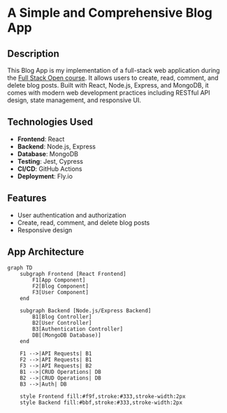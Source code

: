 # A Simple and Comprehensive Blog App

## Description
This Blog App is my implementation of a full-stack web application during the [Full Stack Open course](https://fullstackopen.com/en/). It allows users to create, read, comment, and delete blog posts. Built with React, Node.js, Express, and MongoDB, it comes with modern web development practices including RESTful API design, state management, and responsive UI.

## Technologies Used
- **Frontend**: React
- **Backend**: Node.js, Express
- **Database**: MongoDB
- **Testing**: Jest, Cypress
- **CI/CD**: GitHub Actions
- **Deployment**: Fly.io

## Features
- User authentication and authorization
- Create, read, comment, and delete blog posts
- Responsive design

## App Architecture
```mermaid
graph TD
    subgraph Frontend [React Frontend]
        F1[App Component]
        F2[Blog Component]
        F3[User Component]
    end

    subgraph Backend [Node.js/Express Backend]
        B1[Blog Controller]
        B2[User Controller]
        B3[Authentication Controller]
        DB[(MongoDB Database)]
    end

    F1 -->|API Requests| B1
    F2 -->|API Requests| B1
    F3 -->|API Requests| B2
    B1 -->|CRUD Operations| DB
    B2 -->|CRUD Operations| DB
    B3 -->|Auth| DB

    style Frontend fill:#f9f,stroke:#333,stroke-width:2px
    style Backend fill:#bbf,stroke:#333,stroke-width:2px
```
